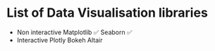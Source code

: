 # List of Data Visualisation libraries

- Non interactive
  Matplotlib ✅
  Seaborn ✅
- Interactive
  Plotly
  Bokeh
  Altair
